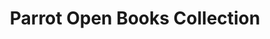 ---
title: Parrot Open Books Collection
description:
url: https://mirror.parrot.sh/parrot/misc/openbooks/
image:
    # url: '/assets/images/cafe.png'
    # alt: 'Cafe'
tags: ['learn', 'linux', 'training', 'tutorial']
listedDate: 2023-11-09
published: true
---